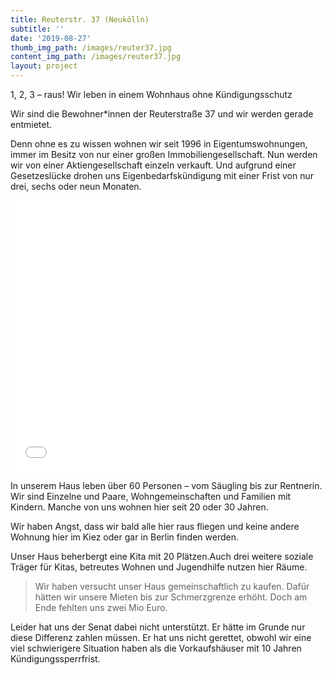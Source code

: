 ```yaml
---
title: Reuterstr. 37 (Neukölln)
subtitle: ''
date: '2019-08-27'
thumb_img_path: /images/reuter37.jpg
content_img_path: /images/reuter37.jpg
layout: project
---
```

1, 2, 3  – raus! Wir leben in einem Wohnhaus ohne Kündigungsschutz

Wir sind die Bewohner*innen der Reuterstraße 37 und wir werden gerade entmietet.

Denn ohne es zu wissen wohnen wir seit 1996 in Eigentumswohnungen, immer im Besitz von nur einer großen Immobiliengesellschaft. Nun werden wir von einer Aktiengesellschaft einzeln verkauft. Und aufgrund einer Gesetzeslücke drohen uns Eigenbedarfskündigung mit einer Frist von nur drei, sechs oder neun Monaten.

<iframe title="" aria-label="Locator Maps" id="datawrapper-chart-Kzws2" src="//datawrapper.dwcdn.net/Kzws2/1/" scrolling="no" frameborder="0" style="width: 0; min-width: 100% !important; border: none;" height="434"></iframe><script type="text/javascript">!function(){"use strict";window.addEventListener("message",function(a){if(void 0!==a.data["datawrapper-height"])for(var e in a.data["datawrapper-height"]){var t=document.getElementById("datawrapper-chart-"+e)||document.querySelector("iframe[src*='"+e+"']");t&&(t.style.height=a.data["datawrapper-height"][e]+"px")}})}();</script>

In unserem Haus leben über 60 Personen – vom Säugling bis zur Rentnerin. Wir sind Einzelne und Paare, Wohngemeinschaften und Familien mit Kindern. Manche von uns wohnen hier seit 20 oder 30 Jahren.

Wir haben Angst, dass wir bald alle hier raus fliegen und keine andere Wohnung hier im Kiez oder gar in Berlin finden werden.

Unser Haus beherbergt eine Kita mit 20 Plätzen.Auch drei weitere soziale Träger für Kitas, betreutes Wohnen und Jugendhilfe nutzen hier Räume.

> Wir haben versucht unser Haus gemeinschaftlich zu kaufen. Dafür hätten wir unsere Mieten bis zur Schmerzgrenze erhöht. Doch am Ende fehlten uns zwei Mio Euro.

Leider hat uns der Senat dabei nicht unterstützt. Er hätte im Grunde nur diese Differenz zahlen müssen. Er hat uns nicht gerettet, obwohl wir eine viel schwierigere Situation haben als die Vorkaufshäuser mit 10 Jahren Kündigungssperrfrist.
